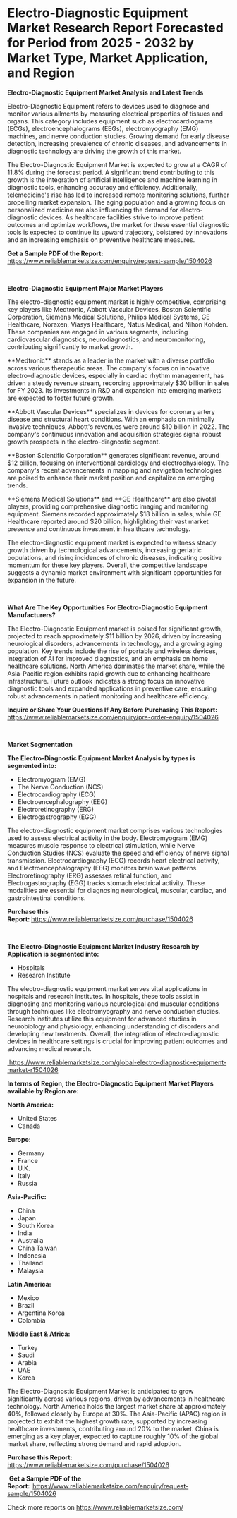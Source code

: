 <p><h1>Electro-Diagnostic Equipment Market Research Report Forecasted for Period from 2025 -  2032 by Market Type, Market Application, and Region</h1></p><p><strong>Electro-Diagnostic Equipment Market Analysis and Latest Trends</strong></p>
<p><p>Electro-Diagnostic Equipment refers to devices used to diagnose and monitor various ailments by measuring electrical properties of tissues and organs. This category includes equipment such as electrocardiograms (ECGs), electroencephalograms (EEGs), electromyography (EMG) machines, and nerve conduction studies. Growing demand for early disease detection, increasing prevalence of chronic diseases, and advancements in diagnostic technology are driving the growth of this market.</p><p>The Electro-Diagnostic Equipment Market is expected to grow at a CAGR of 11.8% during the forecast period. A significant trend contributing to this growth is the integration of artificial intelligence and machine learning in diagnostic tools, enhancing accuracy and efficiency. Additionally, telemedicine's rise has led to increased remote monitoring solutions, further propelling market expansion. The aging population and a growing focus on personalized medicine are also influencing the demand for electro-diagnostic devices. As healthcare facilities strive to improve patient outcomes and optimize workflows, the market for these essential diagnostic tools is expected to continue its upward trajectory, bolstered by innovations and an increasing emphasis on preventive healthcare measures.</p></p>
<p><strong>Get a Sample PDF of the Report:&nbsp;</strong> <a href="https://www.reliablemarketsize.com/enquiry/request-sample/1504026?utm_campaign=3348&utm_medium=2&utm_source=Github&utm_content=ia&utm_term=23032025&utm_id=electro-diagnostic-equipment">https://www.reliablemarketsize.com/enquiry/request-sample/1504026</a></p>
<p>&nbsp;</p>
<p><strong>Electro-Diagnostic Equipment Major Market Players</strong></p>
<p><p>The electro-diagnostic equipment market is highly competitive, comprising key players like Medtronic, Abbott Vascular Devices, Boston Scientific Corporation, Siemens Medical Solutions, Philips Medical Systems, GE Healthcare, Noraxen, Viasys Healthcare, Natus Medical, and Nihon Kohden. These companies are engaged in various segments, including cardiovascular diagnostics, neurodiagnostics, and neuromonitoring, contributing significantly to market growth.</p><p>**Medtronic** stands as a leader in the market with a diverse portfolio across various therapeutic areas. The company's focus on innovative electro-diagnostic devices, especially in cardiac rhythm management, has driven a steady revenue stream, recording approximately $30 billion in sales for FY 2023. Its investments in R&D and expansion into emerging markets are expected to foster future growth.</p><p>**Abbott Vascular Devices** specializes in devices for coronary artery disease and structural heart conditions. With an emphasis on minimally invasive techniques, Abbott's revenues were around $10 billion in 2022. The company's continuous innovation and acquisition strategies signal robust growth prospects in the electro-diagnostic segment.</p><p>**Boston Scientific Corporation** generates significant revenue, around $12 billion, focusing on interventional cardiology and electrophysiology. The company's recent advancements in mapping and navigation technologies are poised to enhance their market position and capitalize on emerging trends.</p><p>**Siemens Medical Solutions** and **GE Healthcare** are also pivotal players, providing comprehensive diagnostic imaging and monitoring equipment. Siemens recorded approximately $18 billion in sales, while GE Healthcare reported around $20 billion, highlighting their vast market presence and continuous investment in healthcare technology.</p><p>The electro-diagnostic equipment market is expected to witness steady growth driven by technological advancements, increasing geriatric populations, and rising incidences of chronic diseases, indicating positive momentum for these key players. Overall, the competitive landscape suggests a dynamic market environment with significant opportunities for expansion in the future.</p></p>
<p>&nbsp;</p>
<p><strong>What Are The Key Opportunities For Electro-Diagnostic Equipment Manufacturers?</strong></p>
<p><p>The Electro-Diagnostic Equipment market is poised for significant growth, projected to reach approximately $11 billion by 2026, driven by increasing neurological disorders, advancements in technology, and a growing aging population. Key trends include the rise of portable and wireless devices, integration of AI for improved diagnostics, and an emphasis on home healthcare solutions. North America dominates the market share, while the Asia-Pacific region exhibits rapid growth due to enhancing healthcare infrastructure. Future outlook indicates a strong focus on innovative diagnostic tools and expanded applications in preventive care, ensuring robust advancements in patient monitoring and healthcare efficiency.</p></p>
<p><strong>Inquire or Share Your Questions If Any Before Purchasing This Report:</strong> <a href="https://www.reliablemarketsize.com/enquiry/pre-order-enquiry/1504026?utm_campaign=3348&utm_medium=2&utm_source=Github&utm_content=ia&utm_term=23032025&utm_id=electro-diagnostic-equipment">https://www.reliablemarketsize.com/enquiry/pre-order-enquiry/1504026</a></p>
<p>&nbsp;</p>
<p><strong>Market Segmentation</strong></p>
<p><strong>The Electro-Diagnostic Equipment Market Analysis by types is segmented into:</strong></p>
<p><ul><li>Electromyogram (EMG)</li><li>The Nerve Conduction (NCS)</li><li>Electrocardiography (ECG)</li><li>Electroencephalography (EEG)</li><li>Electroretinography (ERG)</li><li>Electrogastrography (EGG)</li></ul></p>
<p><p>The electro-diagnostic equipment market comprises various technologies used to assess electrical activity in the body. Electromyogram (EMG) measures muscle response to electrical stimulation, while Nerve Conduction Studies (NCS) evaluate the speed and efficiency of nerve signal transmission. Electrocardiography (ECG) records heart electrical activity, and Electroencephalography (EEG) monitors brain wave patterns. Electroretinography (ERG) assesses retinal function, and Electrogastrography (EGG) tracks stomach electrical activity. These modalities are essential for diagnosing neurological, muscular, cardiac, and gastrointestinal conditions.</p></p>
<p><strong>Purchase this Report:&nbsp;</strong><a href="https://www.reliablemarketsize.com/purchase/1504026?utm_campaign=3348&utm_medium=2&utm_source=Github&utm_content=ia&utm_term=23032025&utm_id=electro-diagnostic-equipment">https://www.reliablemarketsize.com/purchase/1504026</a></p>
<p>&nbsp;</p>
<p><strong>The Electro-Diagnostic Equipment Market Industry Research by Application is segmented into:</strong></p>
<p><ul><li>Hospitals</li><li>Research Institute</li></ul></p>
<p><p>The electro-diagnostic equipment market serves vital applications in hospitals and research institutes. In hospitals, these tools assist in diagnosing and monitoring various neurological and muscular conditions through techniques like electromyography and nerve conduction studies. Research institutes utilize this equipment for advanced studies in neurobiology and physiology, enhancing understanding of disorders and developing new treatments. Overall, the integration of electro-diagnostic devices in healthcare settings is crucial for improving patient outcomes and advancing medical research.</p></p>
<p><a href="https://www.reliablemarketsize.com/global-electro-diagnostic-equipment-market-r1504026?utm_campaign=3348&utm_medium=2&utm_source=Github&utm_content=ia&utm_term=23032025&utm_id=electro-diagnostic-equipment">&nbsp;https://www.reliablemarketsize.com/global-electro-diagnostic-equipment-market-r1504026</a></p>
<p><strong>In terms of Region, the Electro-Diagnostic Equipment Market Players available by Region are:</strong></p>
<p>
    <p> <strong> North America: </strong>
        <ul>
            <li>United States</li>
            <li>Canada</li>
        </ul>
        </p> 
    <p> <strong> Europe: </strong>
        <ul>
            <li>Germany</li>
            <li>France</li>
            <li>U.K.</li>
            <li>Italy</li>
            <li>Russia</li>
        </ul>
        </p> 
    <p> <strong> Asia-Pacific: </strong>
        <ul>
            <li>China</li>
            <li>Japan</li>
            <li>South Korea</li>
            <li>India</li>
            <li>Australia</li>
            <li>China Taiwan</li>
            <li>Indonesia</li>
            <li>Thailand</li>
            <li>Malaysia</li>
        </ul>
        </p> 
    <p> <strong> Latin America: </strong>
        <ul>
            <li>Mexico</li>
            <li>Brazil</li>
            <li>Argentina Korea</li>
            <li>Colombia</li>
        </ul>
        </p> 
    <p> <strong> Middle East & Africa: </strong>
        <ul>
            <li>Turkey</li>
            <li>Saudi</li>
            <li>Arabia</li>
            <li>UAE</li>
            <li>Korea</li>
        </ul>
    </p>
    </p>
<p><p>The Electro-Diagnostic Equipment Market is anticipated to grow significantly across various regions, driven by advancements in healthcare technology. North America holds the largest market share at approximately 40%, followed closely by Europe at 30%. The Asia-Pacific (APAC) region is projected to exhibit the highest growth rate, supported by increasing healthcare investments, contributing around 20% to the market. China is emerging as a key player, expected to capture roughly 10% of the global market share, reflecting strong demand and rapid adoption.</p></p>
<p><strong>Purchase this Report: </strong><a href="https://www.reliablemarketsize.com/purchase/1504026?utm_campaign=3348&utm_medium=2&utm_source=Github&utm_content=ia&utm_term=23032025&utm_id=electro-diagnostic-equipment">https://www.reliablemarketsize.com/purchase/1504026</a></p>
<p>&nbsp;<strong>Get a Sample PDF of the Report:&nbsp;&nbsp;</strong><a href="https://www.reliablemarketsize.com/enquiry/request-sample/1504026?utm_campaign=3348&utm_medium=2&utm_source=Github&utm_content=ia&utm_term=23032025&utm_id=electro-diagnostic-equipment">https://www.reliablemarketsize.com/enquiry/request-sample/1504026</a></p>
<p><strong></strong></p>
<p>Check more reports on <a href="https://www.reliablemarketsize.com/?utm_campaign=3348&utm_medium=2&utm_source=Github&utm_content=ia&utm_term=23032025&utm_id=electro-diagnostic-equipment">https://www.reliablemarketsize.com/</a></p>